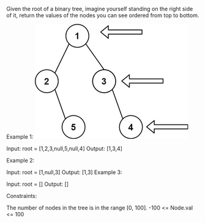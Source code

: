 Given the root of a binary tree, imagine yourself standing on the right side of it, return the values of the nodes you can see ordered from top to bottom.



Example 1:
![img.png](img.png)

Input: root = [1,2,3,null,5,null,4]
Output: [1,3,4]

Example 2:

Input: root = [1,null,3]
Output: [1,3]
Example 3:

Input: root = []
Output: []


Constraints:

The number of nodes in the tree is in the range [0, 100].
-100 <= Node.val <= 100